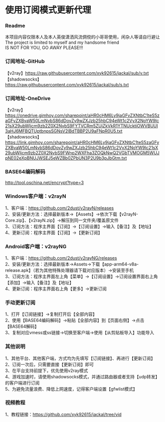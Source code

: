 # 使用订阅模式更新代理</br> 

### Readme</br> 
本项目内容仅限本人及本人英俊潇洒风流倜傥的小哥哥使用，闲杂人等请自行避让</br> 
The project is limited to myself and my handsome friend</br>
IS NOT FOR YOU, GO AWAY PLEASE!!!</br> 

### 订阅地址-GitHub</br> 
【v2ray】https://raw.githubusercontent.com/xyk92615/jackal/sub/v.txt</br> 
【shadowsocks】https://raw.githubusercontent.com/xyk92615/jackal/sub/s.txt</br> 

### 订阅地址-OneDrive</br> 
【v2ray】https://onedrive.gimhoy.com/sharepoint/aHR0cHM6Ly9jaGFvZXNtbC1teS5zaGFyZXBvaW50LmNvbS86dDovZy9wZXJzb25hbC94eWt1c2VyX2NoYW9lc21sX29ubWljcm9zb2Z0X2NvbS9FYTVCRm5ZUjZkVkR1YTNUcktiOWVBUUI3aHJ6MFBQTUptbnpsSGNsV2lBdTBBP2U9aFNpR0U5.txt</br> 
【shadowsocks】https://link.gimhoy.com/sharepoint/aHR0cHM6Ly9jaGFvZXNtbC1teS5zaGFyZXBvaW50LmNvbS86dDovZy9wZXJzb25hbC94eWt1c2VyX2NoYW9lc21sX29ubWljcm9zb2Z0X2NvbS9FWnp2WXFha3ZOQkNwQ2VGbTVMOGM5WUJpNE02eXpBNUJWSEJ5eWZBb0ZPbUN3P2U9b3pJbGtm.txt</br> 

### BASE64编码解码</br>
http://tool.oschina.net/encrypt?type=3</br> 

### Windows客户端：v2rayN</br> 
1、客户端：https://github.com/2dust/v2rayN/releases</br> 
2、安装/更新方法：选择最新版本→【Assets】→依次下载【v2rayN-Core.zip】、【v2rayN.zip】→解压到同一文件夹/覆盖原文件</br> 
3、订阅方法：程序主界面【订阅】→【订阅设置】→输入【备注】及【地址】</br> 
4、更新订阅：程序主界面【订阅】→【更新订阅】</br> 

### Android客户端：v2rayNG</br> 
1、客户端：https://github.com/2dust/v2rayNG/releases</br>
2、安装/更新方法：选择最新版本→Assets→下载【app-arm64-v8a-release.apk】（若为其他特殊处理器请下载对应版本）→安装至手机</br> 
3、订阅方法：程序主界面左上角【菜单】→【订阅设置】→订阅设置界面右上角【添加】→输入【备注】及【地址】</br> 
4、更新订阅：程序主界面右上角【更多】→更新订阅</br> 

### 手动更新订阅</br> 
1、打开【订阅链接】→复制打开后【全部内容】</br> 
2、使用【BASE64编码解码】→粘贴【全部内容】到【页面右侧】→点击【BASE64解码】</br> 
3、复制对应vmess或ss链接→切换至客户端→使用【从剪贴板导入】功能导入</br> 

### 其他说明</br> 
1、其他平台、其他客户端，方式均为先填写【订阅链接】、再进行【更新订阅】</br> 
2、订阅一次后，只需要直接【更新订阅】即可</br> 
3、在平台支持前提下，优先使用v2ray模式</br> 
4、游戏加速时，请使用shadowsocks模式，并通过路由器或者支持【udp转发】的客户端进行订阅</br> 
5、为避免流量浪费、降低上网速度，记得客户端设置【gfwlist模式】</br> 

### 视频教程</br> 
1、教程链接：https://github.com/xyk92615/jackal/tree/vid</br> 
